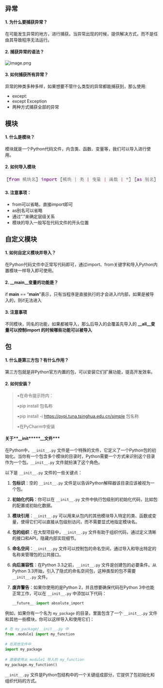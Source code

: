 ## 异常

#### 1. 为什么要捕获异常？

在可能发生异常的地方，进行捕获。当异常出现的时候，提供解决方式，而不是任由其导致程序无法运行。

#### 2. 捕获异常的语法？

![image.png](https://note.youdao.com/yws/res/9/WEBRESOURCE8e759e70c80594213872fc974d33e349 "image.png")

#### 3. 如何捕获所有异常？

异常的种类多种多样，如果想要不管什么类型的异常都能捕获到，那么使用:

*   except:
*   except Exception
*   两种方式捕获全部的异常

## 模块

#### 1. 什么是模块？

模块就是一个Python代码文件，内含类、函数、变量等，我们可以导入进行使用。

#### 2. 如何导入模块

![image.png](images/WEBRESOURCE5a8be47f469c808206a686d2ae58ffddimage.png)

#### 3. 注意事项：

*   from可以省略，直接import即可
*   as别名可以省略
*   通过”.”来确定层级关系
*   模块的导入一般写在代码文件的开头位置

## 自定义模块

#### 1. 如何自定义模块并导入？

在Python代码文件中正常写代码即可，通过import、from关键字和导入Python内置模块一样导入即可使用。

#### 2. \_\_main\_\_变量的功能是？

if **main** == “**main**”表示，只有当程序是直接执行的才会进入if内部，如果是被导入的，则if无法进入

#### 3. 注意事项

不同模块，同名的功能，如果都被导入，那么后导入的会覆盖先导入的
**\_\_all\_\_变量可以控制import 的时候哪些功能可以被导入**

## 包

#### 1. 什么是第三方包？有什么作用？

第三方包就是非Python官方内置的包，可以安装它们扩展功能，提高开发效率。

#### 2. 如何安装？

> •在命令提示符内：
>
> •pip install 包名称
>
> •pip install -i <https://pypi.tuna.tsinghua.edu.cn/simple> 包名称
>
> •在PyCharm中安装

#### 关于\*\*\_\_init\*\*\*\*\*\_\_文件\*\*\*

在Python中，`__init__.py` 文件是一个特殊的文件，它定义了一个Python包的初始化。当你有一个包含多个模块的目录时，Python需要一个方式来识别这个目录作为一个包。`__init__.py` 文件就扮演了这个角色。

以下是 `__init__.py` 文件的一些关键点：

1.  **包标识**：空的 `__init__.py` 文件足以告诉Python解释器该目录应该被视为一个包。

2.  **初始化代码**：你可以在 `__init__.py` 文件中执行包级别的初始化代码，比如包的配置或初始化数据。

3.  **模块引用**：`__init__.py` 可以用来从包内的其他模块导入特定的类、函数或变量，使得它们可以直接从包级别访问，而不需要显式地指定模块名。

4.  **包的组织**：在大型项目中，`__init__.py` 文件有助于组织代码，通过定义清晰的接口和API，隐藏内部实现细节。

5.  **命名空间**：`__init__.py` 文件可以控制包的命名空间，通过导入和导出特定的名称来管理包的公共接口。

6.  **向后兼容性**：在Python 3.3之前，`__init__.py` 文件是创建包的必要条件。从Python 3.3开始，引入了隐式的命名空间包，这种类型的包不需要 `__init__.py` 文件。

7.  **废弃警告**：如果你使用的是Python 2，并且想要确保代码在Python 3中也能正常工作，可以在 `__init__.py` 中添加以下代码：
    ```python
    __future__ import absolute_import
    ```

例如，如果你有一个名为 `my_package` 的目录，里面包含了一个 `__init__.py` 文件和其他一些模块，你可以这样导入和使用它们：

```python
# 在 my_package/__init__.py 中
from .module1 import my_function

# 在其他文件中
import my_package

# 直接使用从 module1 导入的 my_function
my_package.my_function()
```

`__init__.py` 文件是Python包结构中的一个关键组成部分，它提供了包初始化和组织代码的方式。
